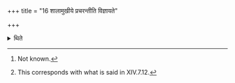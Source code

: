 +++
title = "16 शालामुखीये प्रचरन्तीति विज्ञायते"

+++

<details><summary>थिते</summary>

16. It is known (from a Brāhmana-text)[^1]: “They perform (this ritual) in the Salamukhiya (-fire).[^2]   

[^1]: Not known.  

[^2]: This corresponds with what is said in XIV.7.12.  
</details>
